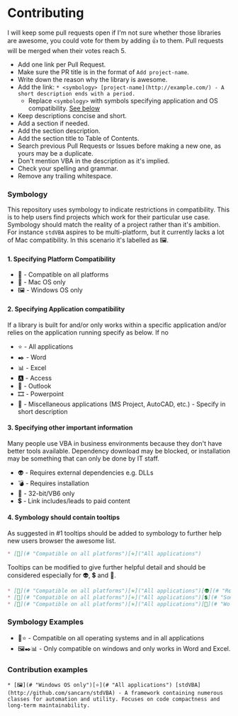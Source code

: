 # Contributing

I will keep some pull requests open if I'm not sure whether those libraries are awesome, you could vote for them by adding 👍 to them. 
Pull requests will be merged when their votes reach 5.

* Add one link per Pull Request.
* Make sure the PR title is in the format of `Add project-name`.
* Write down the reason why the library is awesome.
* Add the link: `* <symbology> [project-name](http://example.com/) - A short description ends with a period.`
  * Replace `<symbology>` with symbols specifying application and OS compatibility. [See below](#Symbology)
* Keep descriptions concise and short.
* Add a section if needed.
* Add the section description.
* Add the section title to Table of Contents.
* Search previous Pull Requests or Issues before making a new one, as yours may be a duplicate.
* Don't mention VBA in the description as it's implied.
* Check your spelling and grammar.
* Remove any trailing whitespace.

### Symbology

This repository uses symbology to indicate restrictions in compatibility. This is to help users find projects which work for their particular use case. Symbology should match the reality of a project rather than it's ambition. For instance `stdVBA` aspires to be multi-platform, but it currently lacks a lot of Mac compatibility. In this scenario it's labelled as 🖼.

#### 1. Specifying Platform Compatibility

* 👑 - Compatible on all platforms
* 🍎 - Mac OS only
* 🖼 - Windows OS only

#### 2. Specifying Application compatibility 

If a library is built for and/or only works within a specific application and/or relies on the application running specify as below. If no 

* ⭐ - All applications
* ✒️ - Word
* 📊 - Excel
* 🅰️ - Access
* 📧 - Outlook
* 🎞️ - Powerpoint
* 🦆 - Miscellaneous applications (MS Project, AutoCAD, etc.) - Specify in short description

#### 3. Specifying other important information

Many people use VBA in business environments because they don't have better tools available. Dependency download may be blocked, or installation may be something that can only be done by IT staff.

* 👽 - Requires external dependencies e.g. DLLs
* 💣 - Requires installation
* 🏺 - 32-bit/VB6 only 
* 💲 - Link includes/leads to paid content

#### 4. Symbology should contain tooltips

As suggested in #1 tooltips should be added to symbology to further help new users browser the awesome list.

```md
* [👑](# "Compatible on all platforms")[⭐]("All applications")
```

Tooltips can be modified to give further helpful detail and should be considered especially for 👽, 💲 and 🦆.

```md
* [👑](# "Compatible on all platforms")[⭐]("All applications")[👽](# "Requires external DLL")
* [👑](# "Compatible on all platforms")[⭐]("All applications")[💲](# "Some non-FOSS cheatsheets")
* [👑](# "Compatible on all platforms")[⭐]("All applications")[🦆](# "Works in Auto-CAD")
```

### Symbology Examples

* 👑⭐ - Compatible on all operating systems and in all applications
* 🖼✒️📊 - Only compatible on windows and only works in Word and Excel.

### Contribution examples

```
* [🖼](# "Windows OS only")[⭐](# "All applications") [stdVBA](http://github.com/sancarn/stdVBA) - A framework containing numerous classes for automation and utility. Focuses on code compactness and long-term maintainability.
```